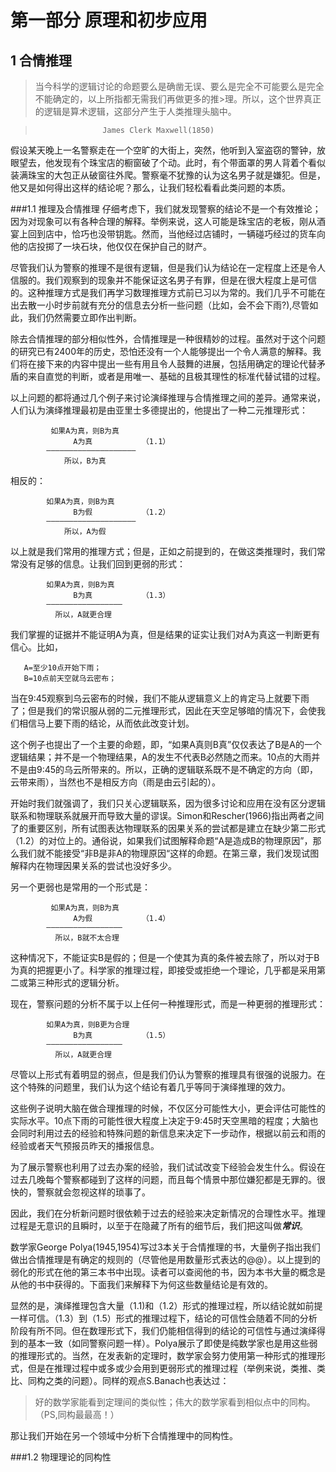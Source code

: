 #	第一部分 原理和初步应用
##  1 合情推理

>当今科学的逻辑讨论的命题要么是确凿无误、要么是完全不可能要么是完全不能确定的，以上所指都无需我们再做更多的推>理。所以，这个世界真正的逻辑是算术逻辑，这部分产生于人类推理头脑中。

>                    James Clerk Maxwell(1850)

假设某天晚上一名警察走在一个空旷的大街上，突然，他听到入室盗窃的警钟，放眼望去，他发现有个珠宝店的橱窗破了个动。此时，有个带面罩的男人背着个看似装满珠宝的大包正从破窗往外爬。警察毫不犹豫的认为这名男子就是嫌犯。但是，他又是如何得出这样的结论呢？那么，让我们轻松看看此类问题的本质。

###1.1 推理及合情推理
仔细考虑下，我们就发现警察的结论不是一个有效推论；因为对现象可以有各种合理的解释。举例来说，这人可能是珠宝店的老板，刚从酒宴上回到店中，恰巧也没带钥匙。然而，当他经过店铺时，一辆碰巧经过的货车向他的店投掷了一块石块，他仅仅在保护自己的财产。  
    
尽管我们认为警察的推理不是很有逻辑，但是我们认为结论在一定程度上还是令人信服的。我们观察到的现象并不能保证这名男子有罪，但是在很大程度上是可信的。这种推理方式是我们再学习数理推理方式前已习以为常的。我们几乎不可能在出去散一小时步前就有充分的信息去分析一些问题（比如，会不会下雨?),尽管如此，我们仍然需要立即作出判断。

除去合情推理的部分相似性外，合情推理是一种很精妙的过程。虽然对于这个问题的研究已有2400年的历史，恐怕还没有一个人能够提出一个令人满意的解释。我们将在接下来的内容中提出一些有用且令人鼓舞的进展，包括用确定的理论代替矛盾的来自直觉的判断，或者是用唯一、基础的且极其理性的标准代替试错的过程。

以上问题的都将通过几个例子来讨论演绎推理与合情推理之间的差异。通常来说，人们认为演绎推理最初是由亚里士多德提出的，他提出了一种二元推理形式：

             如果A为真，则B为真
                  A为真           （1.1）
            ————————————————————
                所以，B为真
相反的：

            如果A为真，则B为真
                  B为假           （1.2）
            ————————————————————
                所以，A为假

以上就是我们常用的推理方式；但是，正如之前提到的，在做这类推理时，我们常常没有足够的信息。让我们回到更弱的形式：

            如果A为真，则B为真
                  B为真           （1.3）
            —————————————————
              所以，A就更合理 

我们掌握的证据并不能证明A为真，但是结果的证实让我们对A为真这一判断更有信心。比如，

       A=至少10点开始下雨；
       B=10点前天空就乌云密布；   

当在9:45观察到乌云密布的时候，我们不能从逻辑意义上的肯定马上就要下雨了；但是我们的常识服从弱的二元推理形式，因此在天空足够暗的情况下，会使我们相信马上要下雨的结论，从而依此改变计划。

这个例子也提出了一个主要的命题，即，“如果A真则B真”仅仅表达了B是A的一个逻辑结果；并不是一个物理结果，A的发生不代表B必然随之而来。10点的大雨并不是由9:45的乌云所带来的。所以，正确的逻辑联系既不是不确定的方向（即，云带来雨），当然也不是相反方向（雨是由云引起的）。

开始时我们就强调了，我们只关心逻辑联系，因为很多讨论和应用在没有区分逻辑联系和物理联系就展开而导致大量的谬误。Simon和Rescher(1966)指出两者之间了的重要区别，所有试图表达物理联系的因果关系的尝试都是建立在缺少第二形式（1.2）的对位上的。通俗说，如果我们试图解释命题“A是造成B的物理原因”，那么我们就不能接受“非B是非A的物理原因“这样的命题。在第三章，我们发现试图解释内在物理因果关系的尝试也没好多少。

另一个更弱也是常用的一个形式是：
         
             如果A为真，则B为真
                  A为假           （1.4）
            —————————————————
              所以，B就不太合理
 
这种情况下，不能证实B是假的；但是一个使其为真的条件被去除了，所以对于B为真的把握更小了。科学家的推理过程，即接受或拒绝一个理论，几乎都是采用第二或第三种形式的逻辑分析。

现在，警察问题的分析不属于以上任何一种推理形式，而是一种更弱的推理形式：

			如果A为真，则B更为合理
                  B为真           （1.5）
            —————————————————
              所以，A就更合理

尽管以上形式有着明显的弱点，但是我们仍认为警察的推理具有很强的说服力。在这个特殊的问题里，我们认为这个结论有着几乎等同于演绎推理的效力。

这些例子说明大脑在做合理推理的时候，不仅区分可能性大小，更会评估可能性的实际水平。10点下雨的可能性很大程度上决定于9:45时天空黑暗的程度；大脑也会同时利用过去的经验和特殊问题的新信息来决定下一步动作，根据以前云和雨的经验或者天气预报员昨天的播报信息。

为了展示警察也利用了过去办案的经验，我们试试改变下经验会发生什么。假设在过去几晚每个警察都碰到了这样的问题，而且每个情景中那位嫌犯都是无罪的。很快的，警察就会忽视这样的琐事了。

因此，我们在分析新问题时很依赖于过去的经验来决定新情况的合理性水平。推理过程是无意识的且瞬时，以至于在隐藏了所有的细节后，我们把这叫做***常识***。

数学家George Polya(1945,1954)写过3本关于合情推理的书，大量例子指出我们做出合情推理是有确定的规则的（尽管他是用数量形式表达的@@）。以上提到的弱化的形式在他的第三本书中出现。读者可以查阅他的书，因为本书大量的概念是从他的书中获得的。下面我们来解释下为何这些数量结论是有效的。

显然的是，演绎推理包含大量（1.1)和（1.2）形式的推理过程，所以结论就如前提一样可信。（1.3）到（1.5）形式的推理过程下，结论的可信性会随着不同的分析阶段有所不同。但在数理形式下，我们仍能相信得到的结论的可信性与通过演绎得到的基本一致（如同警察问题一样）。Polya展示了即使是纯数学家也是用这些弱的推理形式的。当然，在发表新的定理时，数学家会努力使用第一种形式的推理形式，但是在推理过程中或多或少会用到更弱形式的推理过程（举例来说，类推、类比、同构之类的问题）。同样的观点S.Banach也表达过：
>好的数学家能看到定理间的类似性；伟大的数学家看到相似点中的同构。（PS,同构最最高！）

那让我们开始在另一个领域中分析下合情推理中的同构性。

###1.2 物理理论的同构性







































